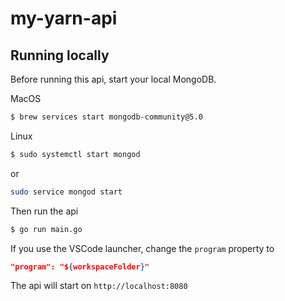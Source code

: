 # my-yarn-api

## Running locally
Before running this api, start your local MongoDB.

MacOS
```sh
$ brew services start mongodb-community@5.0
```

Linux
```sh
$ sudo systemctl start mongod
```
or
```sh
sudo service mongod start
```

Then run the api
```sh
$ go run main.go
```

If you use the VSCode launcher, change the `program` property to
```json
"program": "${workspaceFolder}"
```

The api will start on `http://localhost:8080`
